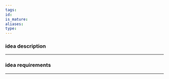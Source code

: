 ```yaml
---
tags: 
id: 
is_mature: 
aliases: 
type:
---
```

### idea description

---
### idea requirements

---